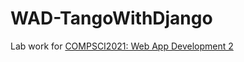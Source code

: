 # WAD-TangoWithDjango
Lab work for [COMPSCI2021: Web App Development 2](http://www.gla.ac.uk/coursecatalogue/course/?code=COMPSCI2021)
